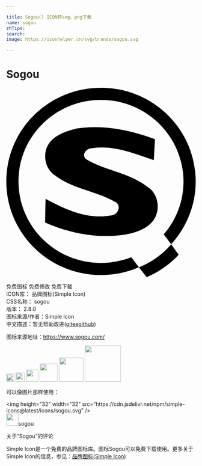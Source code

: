 ```yaml
---

title: Sogou() ICON转svg、png下载
name: sogou
zhTips: 
search: 
image: https://iconhelper.cn/svg/brands/sogou.svg

---
```


# Sogou  <small style="font-size: 60%;font-weight: 100"></small>

<div id="svg" class="svg-wrap">
<svg role="img" viewBox="0 0 24 24" xmlns="http://www.w3.org/2000/svg"><title>Sogou icon</title><path d="M16.801 22.74L17.79 24c1.561-.676 2.926-1.62 4.051-2.851l-.946-1.318c-1.11 1.289-2.475 2.279-4.08 2.909h-.014zM12 22.199c-5.775 0-10.455-4.619-10.455-10.35C1.545 6.15 6.225 1.53 12 1.53s10.456 4.65 10.456 10.35c0 2.55-.946 4.891-2.507 6.69l.945 1.261C22.801 17.729 24 14.939 24 11.88 24 5.295 18.63 0 12 0S0 5.311 0 11.85c0 6.57 5.37 11.88 12 11.88 1.71 0 3.33-.346 4.801-.99l-.961-1.26c-1.2.45-2.49.719-3.84.719zM18 12.646c-2.25-1.86-5.34-2.101-7.801-3.556-.75-.479-.148-1.395.602-1.425 2.699-.45 5.369.63 7.889 1.5l.151-2.655c-3.151-1.14-6.57-1.875-9.901-1.35-1.2.3-2.4.675-3.254 1.56-1.171 1.2-.961 3.36.389 4.32 2.236 1.755 5.176 2.011 7.621 3.36.96.39.555 1.68-.391 1.77-2.925.555-5.805-.721-8.325-2.1-.03 1.02-.06 2.01-.06 3 3.195 1.409 6.75 2.069 10.2 1.529 1.17-.225 2.37-.6 3.225-1.454 1.229-1.2 1.111-3.511-.33-4.5H18z"/></svg>
</div>
<detail full-name='sogou'></detail>

<div class="detail-page">
<p>
<span><span class="badge-success badge">免费图标</span> <span class="badge-success badge">免费修改</span>  <span class="badge-success badge">免费下载</span> </span>
<br/>
<span>
ICON库：
<span class="badge-secondary badge">品牌图标(Simple Icon)</span> 
</span>
<br/>
<span>
CSS名称：
<span class="badge-secondary badge">sogou</span> 
</span>

<br/>
<span>
版本：
<span class="badge-secondary badge">2.8.0</span> 
</span>
<br/>
<span>图标来源/作者：<span class="badge-light badge">Simple Icon</span></span> 
<br/>
<span class="zh-detail">中文描述：暂无<span class="help-link"><span>帮助改进</span>(<a href="https://gitee.com/liuwave/icon-helper/edit/master/json/brands/sogou.json" target="_blank" rel="noopener noreferrer">gitee</a><a href="https://github.com/liuwave/icon-helper/edit/master/json/brands/sogou.json" target="_blank" rel="noopener noreferrer">github</a></span>)</span><br/>
</p>
</div><div class="description description alert alert-light"><p>图标来源地址：<a href="https://www.sogou.com/" target="_blank" rel="noopener noreferrer">https://www.sogou.com/</a></p></div>
<div class="alert alert-dark">
<img height="21" width="21" src="https://cdn.jsdelivr.net/npm/simple-icons@latest/icons/sogou.svg" />
<img height="24" width="24" src="https://cdn.jsdelivr.net/npm/simple-icons@latest/icons/sogou.svg" />
<img height="32" width="32" src="https://cdn.jsdelivr.net/npm/simple-icons@latest/icons/sogou.svg" />
<img height="48" width="48" src="https://cdn.jsdelivr.net/npm/simple-icons@latest/icons/sogou.svg" />
<img height="64" width="64" src="https://cdn.jsdelivr.net/npm/simple-icons@latest/icons/sogou.svg" />
<img height="96" width="96" src="https://cdn.jsdelivr.net/npm/simple-icons@latest/icons/sogou.svg" />

</div>
<div>
  <p>可以像图片那样使用：    
  </p>
  <div class="alert alert-primary" style="font-size: 14px">
    &lt;img height="32" width="32" src="https://cdn.jsdelivr.net/npm/simple-icons@latest/icons/sogou.svg" /&gt;
    <copy-btn content='<img height="32" width="32" src="https://cdn.jsdelivr.net/npm/simple-icons@latest/icons/sogou.svg" />'></copy-btn>
  </div>
  <div class="alert alert-secondary">
    <img height="32" width="32" src="https://cdn.jsdelivr.net/npm/simple-icons@latest/icons/sogou.svg" />sogou
    <copy-btn content="sogou" btn-title="复制图标名称"></copy-btn>
  </div>
</div>

<Vssue title="关于“Sogou”的评论" >关于“Sogou”的评论</Vssue>


<div><p>Simple Icon是一个免费的品牌图标库。图标Sogou可以免费下载使用。更多关于  Simple Icon的信息，参见：<a target="_blank" href="https://iconhelper.cn/brands.html">品牌图标(Simple Icon)</a>
</p></div>
